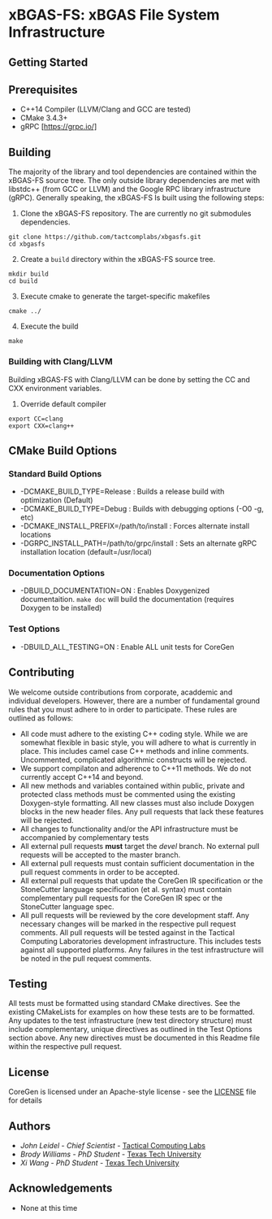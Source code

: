 # xBGAS-FS: xBGAS File System Infrastructure

## Getting Started

## Prerequisites
* C++14 Compiler (LLVM/Clang and GCC are tested)
* CMake 3.4.3+
* gRPC [https://grpc.io/]

## Building

The majority of the library and tool dependencies are contained 
within the xBGAS-FS source tree.  The only outside library 
dependencies are met with libstdc++ (from GCC or LLVM) and 
the Google RPC library infrastructure (gRPC).  Generally speaking, 
the xBGAS-FS Is built using the following steps: 

1. Clone the xBGAS-FS repository.  The are currently no git submodules dependencies.
```
git clone https://github.com/tactcomplabs/xbgasfs.git
cd xbgasfs
```
2. Create a ``build`` directory within the xBGAS-FS source tree.
```
mkdir build
cd build
```
3. Execute cmake to generate the target-specific makefiles
```
cmake ../
```
4. Execute the build
```
make
```

### Building with Clang/LLVM

Building xBGAS-FS with Clang/LLVM can be done by setting the CC and CXX environment variables.

1. Override default compiler
```
export CC=clang
export CXX=clang++
```


## CMake Build Options

### Standard Build Options
* -DCMAKE\_BUILD\_TYPE=Release : Builds a release build with optimization (Default)
* -DCMAKE\_BUILD\_TYPE=Debug : Builds with debugging options (-O0 -g, etc)
* -DCMAKE\_INSTALL\_PREFIX=/path/to/install : Forces alternate install locations
* -DGRPC\_INSTALL\_PATH=/path/to/grpc/install : Sets an alternate gRPC installation location (default=/usr/local)

### Documentation Options
* -DBUILD\_DOCUMENTATION=ON  : Enables Doxygenized documentaition.  ``make doc`` will build the documentation (requires Doxygen to be installed)

### Test Options
* -DBUILD\_ALL\_TESTING=ON : Enable ALL unit tests for CoreGen


## Contributing
We welcome outside contributions from corporate, acaddemic and individual developers.  However,
there are a number of fundamental ground rules that you must adhere to in order to participate.  These
rules are outlined as follows:

* All code must adhere to the existing C++ coding style.  While we are somewhat flexible in basic style, you will
adhere to what is currently in place.  This includes camel case C++ methods and inline comments.  Uncommented,
complicated algorithmic constructs will be rejected.
* We support compilaton and adherence to C++11 methods.  We do not currently accept C++14 and beyond.
* All new methods and variables contained within public, private and protected class methods must be commented
using the existing Doxygen-style formatting.  All new classes must also include Doxygen blocks in the new header
files.  Any pull requests that lack these features will be rejected.
* All changes to functionality and/or the API infrastructure must be accompanied by complementary tests
* All external pull requests **must** target the *devel* branch.  No external pull requests will be accepted
to the master branch.
* All external pull requests must contain sufficient documentation in the pull request comments in order to
be accepted.
* All external pull requests that update the CoreGen IR specification or the StoneCutter language specification
(et al. syntax) must contain complementary pull requests for the CoreGen IR spec or the
StoneCutter language spec.
* All pull requests will be reviewed by the core development staff.  Any necessary changes will be marked
in the respective pull request comments.  All pull requests will be tested against in the Tactical
Computing Laboratories development infrastructure.  This includes tests against all supported platforms.
Any failures in the test infrastructure will be noted in the pull request comments.

## Testing
All tests must be formatted using standard CMake directives.  See the existing CMakeLists for
examples on how these tests are to be formatted.  Any updates to the test infrastructure (new test
directory structure) must include complementary, unique directives as outlined in the Test Options
section above.  Any new directives must be documented in this Readme file within the respective pull
request.

## License
CoreGen is licensed under an Apache-style license - see the [LICENSE](LICENSE) file for details

## Authors
* *John Leidel* - *Chief Scientist* - [Tactical Computing Labs](http://www.tactcomplabs.com)
* *Brody Williams* - *PhD Student* - [Texas Tech University](https://discl.cs.ttu.edu/doku.php)
* *Xi Wang* - *PhD Student* - [Texas Tech University](https://discl.cs.ttu.edu/doku.php)

## Acknowledgements
* None at this time
